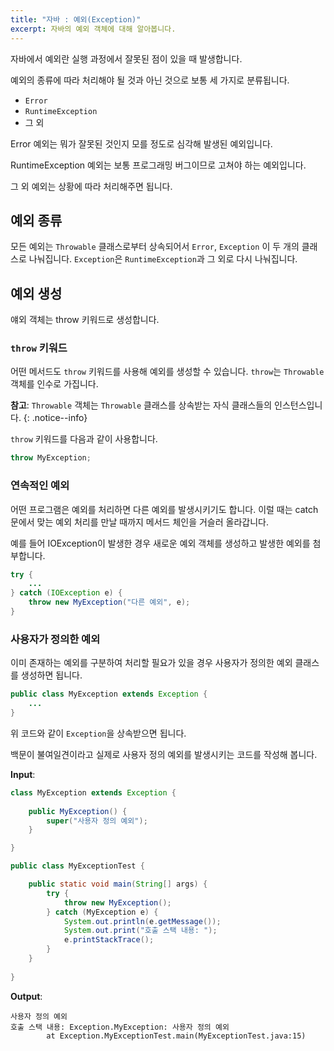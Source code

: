```yaml
---
title: "자바 : 예외(Exception)"
excerpt: 자바의 예외 객체에 대해 알아봅니다.
---
```


자바에서 예외란 실행 과정에서 잘못된 점이 있을 때 발생합니다.

예외의 종류에 따라 처리해야 될 것과 아닌 것으로 보통 세 가지로 분류됩니다.

- `Error`
- `RuntimeException`
- 그 외

Error 예외는 뭐가 잘못된 것인지 모를 정도로 심각해 발생된 예외입니다.

RuntimeException 예외는 보통 프로그래밍 버그이므로 고쳐야 하는 예외입니다.

그 외 예외는 상황에 따라 처리해주면 됩니다.

## 예외 종류

모든 예외는 `Throwable` 클래스로부터 상속되어서 `Error`, `Exception` 이 두 개의 클래스로 나눠집니다. `Exception`은 `RuntimeException`과 그 외로 다시 나눠집니다.

## 예외 생성

얘외 객체는 throw 키워드로 생성합니다.

### `throw` 키워드

어떤 메서드도 `throw` 키워드를 사용해 예외를 생성할 수 있습니다. `throw`는 `Throwable` 객체를 인수로 가집니다.

**참고**: `Throwable` 객체는 `Throwable` 클래스를 상속받는 자식 클래스들의 인스턴스입니다.
{: .notice--info}

`throw` 키워드를 다음과 같이 사용합니다.

```java
throw MyException;
```

### 연속적인 예외

어떤 프로그램은 예외를 처리하면 다른 예외를 발생시키기도 합니다. 이럴 때는 catch 문에서 맞는 예외 처리를 만날 때까지 메서드 체인을 거슬러 올라갑니다.

예를 들어 IOException이 발생한 경우 새로운 예외 객체를 생성하고 발생한 예외를 첨부합니다.

```java
try {
    ...
} catch (IOException e) {
    throw new MyException("다른 예외", e);
}
```

### 사용자가 정의한 예외

이미 존재하는 예외를 구분하여 처리할 필요가 있을 경우 사용자가 정의한 예외 클래스를 생성하면 됩니다.

```java
public class MyException extends Exception {
    ...
}
```

위 코드와 같이 `Exception`을 상속받으면 됩니다.

백문이 불여일견이라고 실제로 사용자 정의 예외를 발생시키는 코드를 작성해 봅니다.

**Input**:  
  
```java
class MyException extends Exception {
    
    public MyException() {
        super("사용자 정의 예외");
    }

}

public class MyExceptionTest {

    public static void main(String[] args) {
        try {
            throw new MyException();
        } catch (MyException e) {
            System.out.println(e.getMessage());
            System.out.print("호출 스택 내용: ");
            e.printStackTrace();
        }
    }
    
}
```

**Output**:

```shell
사용자 정의 예외
호출 스택 내용: Exception.MyException: 사용자 정의 예외
        at Exception.MyExceptionTest.main(MyExceptionTest.java:15)
```
